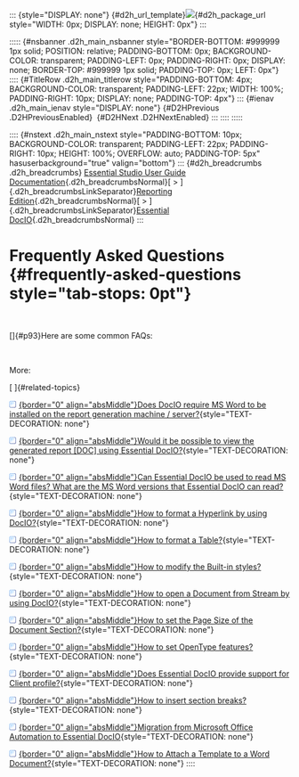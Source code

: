 ::: {style="DISPLAY: none"}
[](ms-xhelp:///?Id=d2h_url_template){#d2h_url_template}![](!package_url!){#d2h_package_url style="WIDTH: 0px; DISPLAY: none; HEIGHT: 0px"}
:::

::::: {#nsbanner .d2h_main_nsbanner style="BORDER-BOTTOM: #999999 1px solid; POSITION: relative; PADDING-BOTTOM: 0px; BACKGROUND-COLOR: transparent; PADDING-LEFT: 0px; PADDING-RIGHT: 0px; DISPLAY: none; BORDER-TOP: #999999 1px solid; PADDING-TOP: 0px; LEFT: 0px"}
:::: {#TitleRow .d2h_main_titlerow style="PADDING-BOTTOM: 4px; BACKGROUND-COLOR: transparent; PADDING-LEFT: 22px; WIDTH: 100%; PADDING-RIGHT: 10px; DISPLAY: none; PADDING-TOP: 4px"}
::: {#ienav .d2h_main_ienav style="DISPLAY: none"}
[](ms-xhelp:///?Id=c2ca950d-8cd2-48b2-a01e-da4d67e037bd){#D2HPrevious .D2HPreviousEnabled}  [](ms-xhelp:///?Id=29b0148d-77ef-4eaf-9738-c9f29ddaa49f){#D2HNext .D2HNextEnabled}
:::
::::
:::::

:::: {#nstext .d2h_main_nstext style="PADDING-BOTTOM: 10px; BACKGROUND-COLOR: transparent; PADDING-LEFT: 22px; PADDING-RIGHT: 10px; HEIGHT: 100%; OVERFLOW: auto; PADDING-TOP: 5px" hasuserbackground="true" valign="bottom"}
::: {#d2h_breadcrumbs .d2h_breadcrumbs}
[Essential Studio User Guide Documentation](ms-xhelp:///?Id=12457748-09e3-4d74-a240-8e049cedf030){.d2h_breadcrumbsNormal}[ \> ]{.d2h_breadcrumbsLinkSeparator}[Reporting Edition](ms-xhelp:///?Id=027aa5b6-6676-4f93-ad23-c20e8c45792e){.d2h_breadcrumbsNormal}[ \> ]{.d2h_breadcrumbsLinkSeparator}[Essential DocIO](ms-xhelp:///?Id=b88d77b3-4c51-460f-a761-d2ef6d5b0ca6){.d2h_breadcrumbsNormal}
:::

# Frequently Asked Questions {#frequently-asked-questions style="tab-stops: 0pt"}

 

[]{#p93}Here are some common FAQs:

 

More:

[ ]{#related-topics}

[![](button.gif){border="0" align="absMiddle"}Does DocIO require MS Word to be installed on the report generation machine / server?](ms-xhelp:///?Id=29b0148d-77ef-4eaf-9738-c9f29ddaa49f){style="TEXT-DECORATION: none"}

[![](button.gif){border="0" align="absMiddle"}Would it be possible to view the generated report \[DOC\] using Essential DocIO?](ms-xhelp:///?Id=53d63864-31a1-495b-8e2d-33b33f616b1f){style="TEXT-DECORATION: none"}

[![](button.gif){border="0" align="absMiddle"}Can Essential DocIO be used to read MS Word files? What are the MS Word versions that Essential DocIO can read?](ms-xhelp:///?Id=276adbbf-60b3-4298-8705-347f71b08c38){style="TEXT-DECORATION: none"}

[![](button.gif){border="0" align="absMiddle"}How to format a Hyperlink by using DocIO?](ms-xhelp:///?Id=6698c53a-1812-4537-af7f-65d4ce1b330d){style="TEXT-DECORATION: none"}

[![](button.gif){border="0" align="absMiddle"}How to format a Table?](ms-xhelp:///?Id=e726f384-edc9-405a-aad8-6ba0b5904a07){style="TEXT-DECORATION: none"}

[![](button.gif){border="0" align="absMiddle"}How to modify the Built-in styles?](ms-xhelp:///?Id=3cfbfcb3-e5ec-4207-b240-6128399f38a9){style="TEXT-DECORATION: none"}

[![](button.gif){border="0" align="absMiddle"}How to open a Document from Stream by using DocIO?](ms-xhelp:///?Id=11ab428b-451e-4ed5-aab8-3e9cee0dc46b){style="TEXT-DECORATION: none"}

[![](button.gif){border="0" align="absMiddle"}How to set the Page Size of the Document Section?](ms-xhelp:///?Id=f03a46af-52ab-4984-a70e-0fd54897e07b){style="TEXT-DECORATION: none"}

[![](button.gif){border="0" align="absMiddle"}How to set OpenType features?](ms-xhelp:///?Id=ada4eb5f-8b06-4409-ab2a-ddbc1f54f119){style="TEXT-DECORATION: none"}

[![](button.gif){border="0" align="absMiddle"}Does Essential DocIO provide support for Client profile?](ms-xhelp:///?Id=8c378248-95fc-4cae-b35a-b42f4814bcd3){style="TEXT-DECORATION: none"}

[![](button.gif){border="0" align="absMiddle"}How to insert section breaks?](ms-xhelp:///?Id=c82f31a4-44f6-445b-b257-061006d95c31){style="TEXT-DECORATION: none"}

[![](button.gif){border="0" align="absMiddle"}Migration from Microsoft Office Automation to Essential DocIO](ms-xhelp:///?Id=655bff97-b031-4849-9a97-4f9cc3c696e1){style="TEXT-DECORATION: none"}

[![](button.gif){border="0" align="absMiddle"}How to Attach a Template to a Word Document?](ms-xhelp:///?Id=d7ba66c0-02fc-4fd2-b662-0bd1a3f7ee85){style="TEXT-DECORATION: none"}
::::
